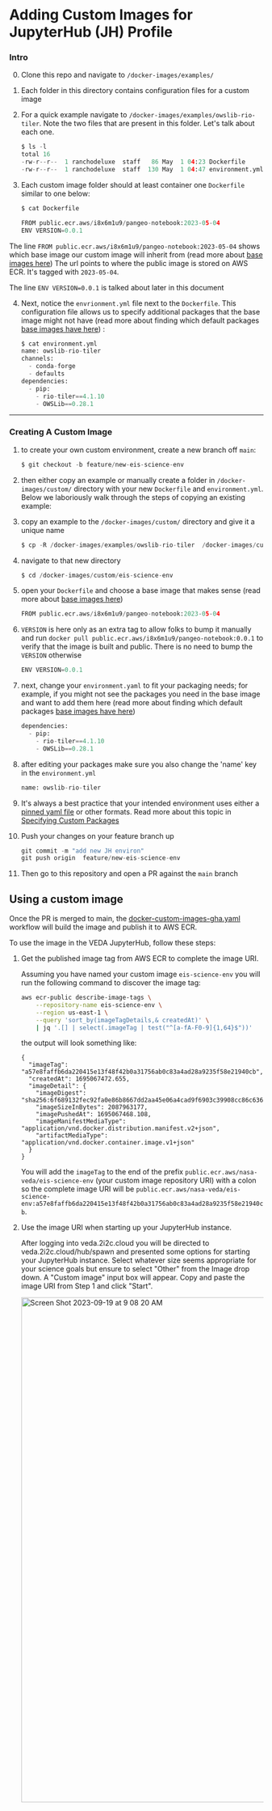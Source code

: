 # Adding Custom Images for JupyterHub (JH) Profile

### Intro

0. Clone this repo and navigate to `/docker-images/examples/`

1. Each folder in this directory contains configuration files for a custom image

2. For a quick example navigate to `/docker-images/examples/owslib-rio-tiler`. Note the two files
that are present in this folder. Let's talk about each one.

    ```python
    $ ls -l
    total 16
    -rw-r--r--  1 ranchodeluxe  staff   86 May  1 04:23 Dockerfile
    -rw-r--r--  1 ranchodeluxe  staff  130 May  1 04:47 environment.yml
    ```

3. Each custom image folder should at least container one `Dockerfile` similar to one below:

    ```python
    $ cat Dockerfile

    FROM public.ecr.aws/i8x6m1u9/pangeo-notebook:2023-05-04
    ENV VERSION=0.0.1
    ```

The line `FROM public.ecr.aws/i8x6m1u9/pangeo-notebook:2023-05-04` shows which base image our custom image will inherit from (read more about [base images here](./base_images.md)) 
The url points to where the public image is stored on AWS ECR. It's tagged with `2023-05-04`. 

The line `ENV VERSION=0.0.1` is talked about later in this document

4. Next, notice the `envrionment.yml` file next to the `Dockerfile`. This configuration file allows us to specify additional packages that
the base image might not have (read more about finding which default packages [base images have here](./base_images.md)) :

    ```python
    $ cat environment.yml
    name: owslib-rio-tiler
    channels:
      - conda-forge
      - defaults
    dependencies:
      - pip:
        - rio-tiler==4.1.10
        - OWSLib==0.28.1
    ```

---

### Creating A Custom Image

1. to create your own custom environment, create a new branch off `main`:

    ```python
    $ git checkout -b feature/new-eis-science-env
    ```

2. then either copy an example or manually create a folder in `/docker-images/custom/` directory with your new `Dockerfile` and `environment.yml`. 
Below we laboriously walk through the steps of copying an existing example:

3. copy an example to the `/docker-images/custom/` directory and give it a unique name

    ```python
    $ cp -R /docker-images/examples/owslib-rio-tiler  /docker-images/custom/eis-science-env
    ```

4. navigate to that new directory

    ```python
    $ cd /docker-images/custom/eis-science-env
    ```

5. open your `Dockerfile` and choose a base image that makes sense (read more about [base images here](./base_images.md)) 

    ```python
    FROM public.ecr.aws/i8x6m1u9/pangeo-notebook:2023-05-04
    ```

6. `VERSION` is here only as an extra tag to allow folks to bump it manually and run `docker pull public.ecr.aws/i8x6m1u9/pangeo-notebook:0.0.1` to
verify that the image is built and public. There is no need to bump the `VERSION` otherwise

    ```python
    ENV VERSION=0.0.1
    ```

7. next, change your `environment.yaml` to fit your packaging needs; for example, if you might not see the packages you need in the base image and want to 
add them here (read more about finding which default packages [base images have here](./base_images.md))

    ```python
    dependencies:
      - pip:
        - rio-tiler==4.1.10
        - OWSLib==0.28.1
    ```

8. after editing your packages make sure you also change the 'name' key in the `environment.yml`

    ```python
    name: owslib-rio-tiler
    ```

9. It's always a best practice that your intended environment uses either a [pinned yaml file](https://docs.conda.io/projects/conda/en/latest/user-guide/tasks/manage-pkgs.html#preventing-packages-from-updating-pinning) 
or other formats. Read more about this topic in [Specifying Custom Packages](./specifying_custom_packages.md)

10. Push your changes on your feature branch up

    ```python
    git commit -m "add new JH environ"
    git push origin  feature/new-eis-science-env
    ```

11. Then go to this repository and open a PR against the `main` branch

## Using a custom image

Once the PR is merged to main, the [docker-custom-images-gha.yaml](https://github.com/NASA-IMPACT/veda-jh-environments/blob/main/.github/workflows/docker-custom-images-gha.yaml) workflow will build the image and publish it to AWS ECR.

To use the image in the VEDA JupyterHub, follow these steps:

1. Get the published image tag from AWS ECR to complete the image URI.

    Assuming you have named your custom image `eis-science-env` you will run the following command to discover the image tag:
    
    ```bash
    aws ecr-public describe-image-tags \
        --repository-name eis-science-env \
        --region us-east-1 \
        --query 'sort_by(imageTagDetails,& createdAt)' \
        | jq '.[] | select(.imageTag | test("^[a-fA-F0-9]{1,64}$"))'
    ```
    
    the output will look something like:
    
    ```
    {
      "imageTag": "a57e8faffb6da220415e13f48f42b0a31756ab0c83a4ad28a9235f58e21940cb",
      "createdAt": 1695067472.655,
      "imageDetail": {
        "imageDigest": "sha256:6f689132fec92fa0e86b8667dd2aa45e06a4cad9f6903c39908cc86c636354e8",
        "imageSizeInBytes": 2087963177,
        "imagePushedAt": 1695067468.108,
        "imageManifestMediaType": "application/vnd.docker.distribution.manifest.v2+json",
        "artifactMediaType": "application/vnd.docker.container.image.v1+json"
      }
    }
    ```
    
    You will add the `imageTag` to the end of the prefix `public.ecr.aws/nasa-veda/eis-science-env` (your custom image repository URI) with a colon so the complete image URI will be `public.ecr.aws/nasa-veda/eis-science-env:a57e8faffb6da220415e13f48f42b0a31756ab0c83a4ad28a9235f58e21940cb`.

2. Use the image URI when starting up your JupyterHub instance.

    After logging into veda.2i2c.cloud you will be directed to veda.2i2c.cloud/hub/spawn and presented some options for starting your JupyterHub instance. Select whatever size seems appropriate for your science goals but ensure to select "Other" from the Image drop down. A "Custom image" input box will appear. Copy and paste the image URI from Step 1 and click "Start".

    <img width="999" alt="Screen Shot 2023-09-19 at 9 08 20 AM" src="https://github.com/NASA-IMPACT/veda-jh-environments/assets/15016780/6f61581e-343d-46a8-84b9-f718740f9fb4">

